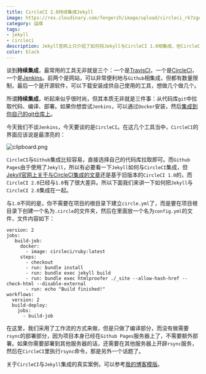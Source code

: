 ```yaml
---
title: CircleCI 2.0持续集成Jekyll
image: https://res.cloudinary.com/fengerzh/image/upload/circleci_rk7zge.png
category: 运维
tags:
- jekyll
- circleci
description: Jekyll官网上只介绍了如何将Jekyll与CircleCI 1.0相集成，但CircleCI官网已升级至2.0，那么如何将此二者相结合呢？
color: black
---
```



谈到**持续集成**，最常用的工具无非就是三个：一个是[TravisCI][1]，一个是[CircleCI][2]，一个是[Jenkins][3]。前两个是网站，可以非常便利地与`Github`相集成，但都有数量限制，最后一个是开源软件，可以下载安装成供自己使用的工具，想做几个做几个。

所谓**持续集成**，听起来似乎很时尚，但其本质无非就是三件事：从代码库`git`中拉取代码、编译、部署。如果你想尝试`Jenkins`，可以通过`Docker`安装，然后[集成到你自己的git仓库上][4]。

今天我们不谈`Jenkins`，今天要谈的是`CircleCI`。在这几个工具当中，`CircleCI`的界面应该说是最漂亮的：

![clipboard.png](https://segmentfault.com/img/bVZUIJ)

`CircleCI`与`Github`集成比较容易，直接选择自己的代码库拉取即可。而`Github Pages`由于使用了`Jekyll`，所以有必要看一下`Jekyll`如何与`CircleCI`集成，但[Jekyll官网上关于与CircleCI集成的文章][5]还是基于旧版本的`CircleCI 1.0`的，而`CircleCI 2.0`已经与`1.0`有了很大差异。所以下面我们来讲一下如何把`Jekyll`与`CircleCI 2.0`集成在一起。

与`1.0`不同的是，你不需要在项目的根目录下建立`circle.yml`了，而是要在项目根目录下创建一个名为`.circle`的文件夹，然后在里面放一个名为`config.yml`的文件，文件内容如下：

```
version: 2
jobs:
   build-job:
     docker:
       - image: circleci/ruby:latest
     steps:
       - checkout
       - run: bundle install
       - run: bundle exec jekyll build
       - run: bundle exec htmlproofer ./_site --allow-hash-href --check-html --disable-external
       - run: echo "Build finished!"
workflows:
  version: 2
  build-deploy:
    jobs:
      - build-job
```

在这里，我们采用了工作流的方式来做，但是只做了编译部分，而没有做需要`rsync`的部署部分，因为项目本身已经在`Github Pages`服务器上了，不需要额外部署。如果你需要部署到其他服务器的话，还需要在其他服务器上开辟`rsync`服务，然后在`CircleCI`里执行`rsync`命令，那是另外一个话题了。

关于`CircleCI`与`Jekyll`集成的真实案例，可以参考[我的博客模版][6]。


  [1]: https://travis-ci.org/
  [2]: https://circleci.com/
  [3]: https://jenkins.io/
  [4]: https://segmentfault.com/a/1190000012281836
  [5]: https://jekyllrb.com/docs/continuous-integration/circleci/
  [6]: https://github.com/fengerzh/fengerzh.github.io
